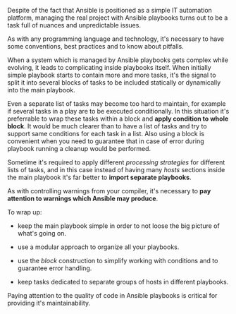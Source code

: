 Despite of the fact that Ansible is positioned as a simple IT automation platform, managing the real project with Ansible playbooks turns out to be a task full of nuances and unpredictable issues.

As with any programming language and technology, it's necessary to have some conventions, best practices and to know about pitfalls.

When a system which is managed by Ansible playbooks gets complex while evolving, it leads to complicating inside playbooks itself.
When initially simple playbook starts to contain more and more tasks, 
it's the signal to split it into several blocks of tasks to be included statically or dynamically into the main playbook.

Even a separate list of tasks may become too hard to maintain, for example if several tasks in a play are to be executed conditionally.
In this situation it's preferrable to wrap these tasks within a block and **apply condition to whole block**.
It would be much clearer than to have a list of tasks and try to support same conditions for each task in a list.
Also using a block is convenient when you need to guarantee that in case of error during playbook running a cleanup would be performed.

Sometime it's required to apply different *processing strategies* for different lists of tasks,
and in this case instead of having many *hosts* sections inside the main playbook it's far better to **import separate playbooks**.

As with controlling warnings from your compiler, it's necessary to **pay attention to warnings which Ansible may produce**.

To wrap up:

* keep the main playbook simple in order to not loose the big picture of what's going on.

* use a modular approach to organize all your playbooks.

* use the *block* construction to simplify working with conditions and to guarantee error handling.

* keep tasks dedicated to separate groups of hosts in different playbooks.

Paying attention to the quality of code in Ansible playbooks is critical for providing it's maintainability.
